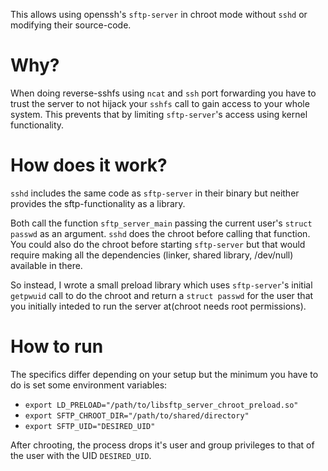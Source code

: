 This allows using openssh's `sftp-server` in chroot mode without `sshd` or
modifying their source-code.

# Why?
When doing reverse-sshfs using `ncat` and `ssh` port forwarding you have to
trust the server to not hijack your `sshfs` call to gain access to your whole
system. This prevents that by limiting `sftp-server`'s access using kernel
functionality.

# How does it work?
`sshd` includes the same code as `sftp-server` in their binary but neither
provides the sftp-functionality as a library.

Both call the function `sftp_server_main` passing the current user's
`struct passwd` as an argument. `sshd` does the chroot before calling that
function. You could also do the chroot before starting `sftp-server` but that
would require making all the dependencies (linker, shared library, /dev/null)
available in there.

So instead, I wrote a small preload library which uses `sftp-server`'s initial
`getpwuid` call to do the chroot and return a `struct passwd` for the user that
you initially inteded to run the server at(chroot needs root permissions).

# How to run
The specifics differ depending on your setup but the minimum you have to do is
set some environment variables:
- `export LD_PRELOAD="/path/to/libsftp_server_chroot_preload.so"`
- `export SFTP_CHROOT_DIR="/path/to/shared/directory"`
- `export SFTP_UID="DESIRED_UID"`

After chrooting, the process drops it's user and group privileges to that of the
user with the UID `DESIRED_UID`.
